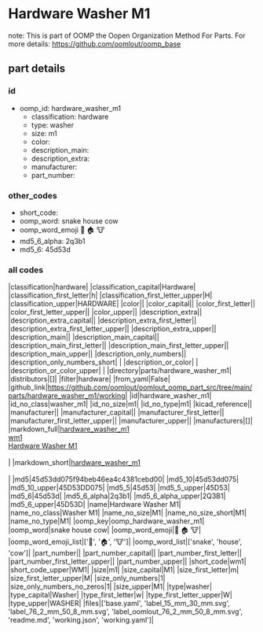 # Hardware Washer M1  

note: This is part of OOMP the Oopen Organization Method For Parts. For more details: https://github.com/oomlout/oomp_base

##  part details





### id
* oomp_id: hardware_washer_m1
  * classification: hardware
  * type: washer
  * size: m1
  * color: 
  * description_main: 
  * description_extra: 
  * manufacturer: 
  * part_number: 

### other_codes
* short_code: 
* oomp_word: snake house cow
* oomp_word_emoji :snake: :house: :cow:
* md5_6_alpha: 2q3b1
* md5_6: 45d53d

### all codes 
|classification|hardware|
|classification_capital|Hardware|
|classification_first_letter|h|
|classification_first_letter_upper|H|
|classification_upper|HARDWARE|
|color||
|color_capital||
|color_first_letter||
|color_first_letter_upper||
|color_upper||
|description_extra||
|description_extra_capital||
|description_extra_first_letter||
|description_extra_first_letter_upper||
|description_extra_upper||
|description_main||
|description_main_capital||
|description_main_first_letter||
|description_main_first_letter_upper||
|description_main_upper||
|description_only_numbers||
|description_only_numbers_short| |
|description_or_color| |
|description_or_color_upper| |
|directory|parts/hardware_washer_m1|
|distributors|[]|
|filter|hardware|
|from_yaml|False|
|github_link|https://github.com/oomlout/oomlout_oomp_part_src/tree/main/parts/hardware_washer_m1/working|
|id|hardware_washer_m1|
|id_no_class|washer_m1|
|id_no_size|m1|
|id_no_type|m1|
|kicad_reference||
|manufacturer||
|manufacturer_capital||
|manufacturer_first_letter||
|manufacturer_first_letter_upper||
|manufacturer_upper||
|manufacturers|[]|
|markdown_full|[hardware_washer_m1](https://github.com/oomlout/oomlout_oomp_part_src/tree/main/parts/hardware_washer_m1/working)<br>[wm1](https://github.com/oomlout/oomlout_oomp_part_src/tree/main/parts/hardware_washer_m1/working)<br>[Hardware Washer M1](https://github.com/oomlout/oomlout_oomp_part_src/tree/main/parts/hardware_washer_m1/working)<br><br>|
|markdown_short|[hardware_washer_m1](https://github.com/oomlout/oomlout_oomp_part_src/tree/main/parts/hardware_washer_m1/working)<br><br>|
|md5|45d53dd075f94beb46ea4c4381cebd00|
|md5_10|45d53dd075|
|md5_10_upper|45D53DD075|
|md5_5|45d53|
|md5_5_upper|45D53|
|md5_6|45d53d|
|md5_6_alpha|2q3b1|
|md5_6_alpha_upper|2Q3B1|
|md5_6_upper|45D53D|
|name|Hardware Washer M1|
|name_no_class|Washer M1|
|name_no_size|M1|
|name_no_size_short|M1|
|name_no_type|M1|
|oomp_key|oomp_hardware_washer_m1|
|oomp_word|snake house cow|
|oomp_word_emoji|:snake: :house: :cow:|
|oomp_word_emoji_list|[':snake:', ':house:', ':cow:']|
|oomp_word_list|['snake', 'house', 'cow']|
|part_number||
|part_number_capital||
|part_number_first_letter||
|part_number_first_letter_upper||
|part_number_upper||
|short_code|wm1|
|short_code_upper|WM1|
|size|m1|
|size_capital|M1|
|size_first_letter|m|
|size_first_letter_upper|M|
|size_only_numbers|1|
|size_only_numbers_no_zeros|1|
|size_upper|M1|
|type|washer|
|type_capital|Washer|
|type_first_letter|w|
|type_first_letter_upper|W|
|type_upper|WASHER|
|files|['base.yaml', 'label_15_mm_30_mm.svg', 'label_76_2_mm_50_8_mm.svg', 'label_oomlout_76_2_mm_50_8_mm.svg', 'readme.md', 'working.json', 'working.yaml']|
